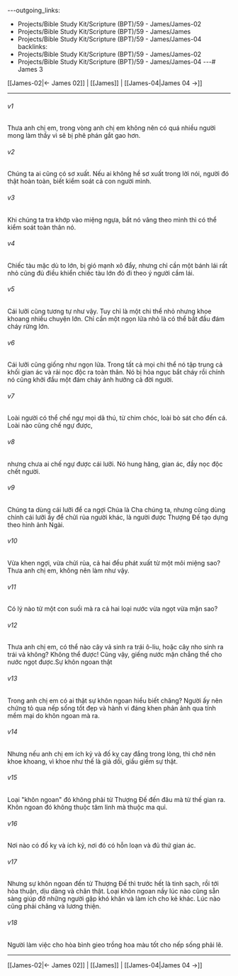 ---outgoing_links:
  - Projects/Bible Study Kit/Scripture (BPT)/59 - James/James-02
  - Projects/Bible Study Kit/Scripture (BPT)/59 - James/James
  - Projects/Bible Study Kit/Scripture (BPT)/59 - James/James-04
backlinks:
  - Projects/Bible Study Kit/Scripture (BPT)/59 - James/James-02
  - Projects/Bible Study Kit/Scripture (BPT)/59 - James/James-04
---# James 3

[[James-02|← James 02]] | [[James]] | [[James-04|James 04 →]]
***



###### v1 
Thưa anh chị em, trong vòng anh chị em không nên có quá nhiều người mong làm thầy vì sẽ bị phê phán gắt gao hơn. 

###### v2 
Chúng ta ai cũng có sơ xuất. Nếu ai không hề sơ xuất trong lời nói, người đó thật hoàn toàn, biết kiểm soát cả con người mình. 

###### v3 
Khi chúng ta tra khớp vào miệng ngựa, bắt nó vâng theo mình thì có thể kiểm soát toàn thân nó. 

###### v4 
Chiếc tàu mặc dù to lớn, bị gió mạnh xô đẩy, nhưng chỉ cần một bánh lái rất nhỏ cũng đủ điều khiển chiếc tàu lớn đó đi theo ý người cầm lái. 

###### v5 
Cái lưỡi cũng tương tự như vậy. Tuy chỉ là một chi thể nhỏ nhưng khoe khoang nhiều chuyện lớn. Chỉ cần một ngọn lửa nhỏ là có thể bắt đầu đám cháy rừng lớn. 

###### v6 
Cái lưỡi cũng giống như ngọn lửa. Trong tất cả mọi chi thể nó tập trung cả khối gian ác và rải nọc độc ra toàn thân. Nó bị hỏa ngục bắt cháy rồi chính nó cũng khởi đầu một đám cháy ảnh hưởng cả đời người. 

###### v7 
Loài người có thể chế ngự mọi dã thú, từ chim chóc, loài bò sát cho đến cá. Loài nào cũng chế ngự được, 

###### v8 
nhưng chưa ai chế ngự được cái lưỡi. Nó hung hăng, gian ác, đầy nọc độc chết người. 

###### v9 
Chúng ta dùng cái lưỡi để ca ngợi Chúa là Cha chúng ta, nhưng cũng dùng chính cái lưỡi ấy để chửi rủa người khác, là người được Thượng Đế tạo dựng theo hình ảnh Ngài. 

###### v10 
Vừa khen ngợi, vừa chửi rủa, cả hai đều phát xuất từ một môi miệng sao? Thưa anh chị em, không nên làm như vậy. 

###### v11 
Có lý nào từ một con suối mà ra cả hai loại nước vừa ngọt vừa mặn sao? 

###### v12 
Thưa anh chị em, có thể nào cây vả sinh ra trái ô-liu, hoặc cây nho sinh ra trái vả không? Không thể được! Cũng vậy, giếng nước mặn chẳng thể cho nước ngọt được.Sự khôn ngoan thật 

###### v13 
Trong anh chị em có ai thật sự khôn ngoan hiểu biết chăng? Người ấy nên chứng tỏ qua nếp sống tốt đẹp và hành vi đáng khen phản ảnh qua tính mềm mại do khôn ngoan mà ra. 

###### v14 
Nhưng nếu anh chị em ích kỷ và đố kỵ cay đắng trong lòng, thì chớ nên khoe khoang, vì khoe như thế là giả dối, giấu giếm sự thật. 

###### v15 
Loại "khôn ngoan" đó không phải từ Thượng Đế đến đâu mà từ thế gian ra. Khôn ngoan đó không thuộc tâm linh mà thuộc ma quỉ. 

###### v16 
Nơi nào có đố kỵ và ích kỷ, nơi đó có hỗn loạn và đủ thứ gian ác. 

###### v17 
Nhưng sự khôn ngoan đến từ Thượng Đế thì trước hết là tinh sạch, rồi tới hòa thuận, dịu dàng và chân thật. Loại khôn ngoan nầy lúc nào cũng sẵn sàng giúp đỡ những người gặp khó khăn và làm ích cho kẻ khác. Lúc nào cũng phải chăng và lương thiện. 

###### v18 
Người làm việc cho hòa bình gieo trồng hoa màu tốt cho nếp sống phải lẽ.

***
[[James-02|← James 02]] | [[James]] | [[James-04|James 04 →]]
